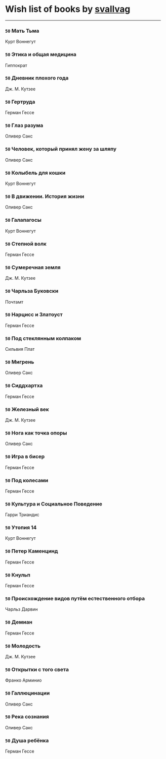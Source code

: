 # Wish list of books by [svallvag](http://vk.com/id553243325)
---

### `50` Мать Тьма
Курт Воннегут

### `50` Этика и общая медицина
Гиппократ

### `50` Дневник плохого года
Дж. М. Кутзее

### `50` Гертруда
Герман Гессе

### `50` Глаз разума
Оливер Сакс

### `50` Человек, который принял жену за шляпу
Оливер Сакс

### `50` Колыбель для кошки
Курт Воннегут

### `50` В движении. История жизни
Оливер Сакс

### `50` Галапагосы
Курт Воннегут

### `50` Степной волк
Герман Гессе

### `50` Сумеречная земля
Дж. М. Кутзее

### `50` Чарльза Буковски
Почтамт

### `50` Нарцисс и Златоуст
Герман Гессе

### `50` Под стеклянным колпаком
Сильвия Плат

### `50` Мигрень
Оливер Сакс

### `50` Сиддхартха
Герман Гессе

### `50` Железный век
Дж. М. Кутзее

### `50` Нога как точка опоры
Оливер Сакс

### `50` Игра в бисер
Герман Гессе

### `50` Под колесами
Герман Гессе

### `50` Культура и Социальное Поведение
Гарри Триандис

### `50` Утопия 14
Курт Воннегут

### `50` Петер Каменцинд
Герман Гессе

### `50` Кнульп
Герман Гессе

### `50` Происхождение видов путём естественного отбора
Чарльз Дарвин

### `50` Демиан
Герман Гессе

### `50` Молодость
Дж. М. Кутзее

### `50` Открытки с того света
Франко Арминио

### `50` Галлюцинации
Оливер Сакс

### `50` Река сознания
Оливер Сакс

### `50` Душа ребёнка
Герман Гессе

